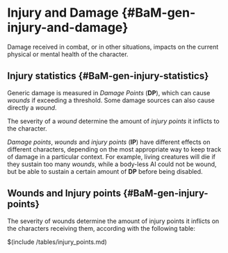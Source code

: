 # Injury and Damage {#BaM-gen-injury-and-damage}

Damage received in combat, or in other situations, impacts on the current
physical or mental health of the character.

## Injury statistics {#BaM-gen-injury-statistics}

Generic damage is measured in _Damage Points_ (**DP**), which can cause
_wounds_ if exceeding a threshold. Some damage sources can also cause directly
a _wound_.

The severity of a _wound_ determine the amount of _injury points_ it inflicts
to the character.

_Damage points_, _wounds_ and _injury points_ (**IP**) have different effects on
different characters, depending on the most appropriate way to keep track of
damage in a particular context. For example, living creatures will die if they
sustain too many _wounds_, while a body-less AI could not be wound, but be
able to sustain a certain amount of **DP** before being disabled.

## Wounds and Injury points {#BaM-gen-injury-points}

The severity of wounds determine the amount of injury points it inflicts on
the characters receiving them, according with the following table:

$(include /tables/injury_points.md)
